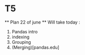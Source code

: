 # T5

** Plan 22 of june **
Will take today :
1. Pandas intro
2. indexing
3. Grouping
4. (Merging)[pandas.edu]
